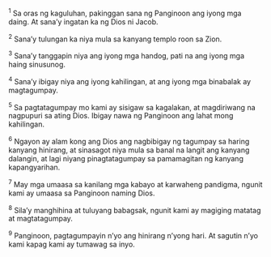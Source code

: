 <sup>1</sup>
Sa oras ng kaguluhan, pakinggan sana ng Panginoon ang iyong mga daing. At sanaʼy ingatan ka ng Dios ni Jacob. 

<sup>2</sup>
Sanaʼy tulungan ka niya mula sa kanyang templo roon sa Zion. 

<sup>3</sup>
Sanaʼy tanggapin niya ang iyong mga handog, pati na ang iyong mga haing sinusunog. 

<sup>4</sup>
Sanaʼy ibigay niya ang iyong kahilingan, at ang iyong mga binabalak ay magtagumpay. 

<sup>5</sup>
Sa pagtatagumpay mo kami ay sisigaw sa kagalakan, at magdiriwang na nagpupuri sa ating Dios. Ibigay nawa ng Panginoon ang lahat mong kahilingan. 

<sup>6</sup>
Ngayon ay alam kong ang Dios ang nagbibigay ng tagumpay sa haring kanyang hinirang, at sinasagot niya mula sa banal na langit ang kanyang dalangin, at lagi niyang pinagtatagumpay sa pamamagitan ng kanyang kapangyarihan. 

<sup>7</sup>
May mga umaasa sa kanilang mga kabayo at karwaheng pandigma, ngunit kami ay umaasa sa Panginoon naming Dios. 

<sup>8</sup>
Silaʼy manghihina at tuluyang babagsak, ngunit kami ay magiging matatag at magtatagumpay. 

<sup>9</sup>
Panginoon, pagtagumpayin nʼyo ang hinirang nʼyong hari. At sagutin nʼyo kami kapag kami ay tumawag sa inyo.